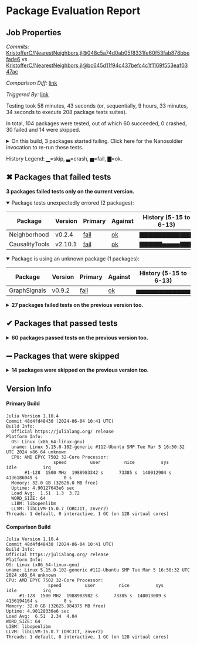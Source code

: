 # Package Evaluation Report

## Job Properties

*Commits:* [KristofferC/NearestNeighbors.jl@048c5a74d0ab05f8331fe60f53fab878bbefade6](https://github.com/KristofferC/NearestNeighbors.jl/commit/048c5a74d0ab05f8331fe60f53fab878bbefade6) vs [KristofferC/NearestNeighbors.jl@bc645d11f94c437befc4c1f1169f553eaf0347ac](https://github.com/KristofferC/NearestNeighbors.jl/commit/bc645d11f94c437befc4c1f1169f553eaf0347ac)

*Comparison Diff:* [link](https://github.com/KristofferC/NearestNeighbors.jl/compare/bc645d11f94c437befc4c1f1169f553eaf0347ac...048c5a74d0ab05f8331fe60f53fab878bbefade6)

*Triggered By:* [link](https://github.com/KristofferC/NearestNeighbors.jl/pull/167#issuecomment-2165462948)

Testing took 58 minutes, 43 seconds (or, sequentially, 9 hours, 33 minutes, 34 seconds to execute 208 package tests suites).

In total, 104 packages were tested, out of which 60 succeeded, 0 crashed, 30 failed and 14 were skipped.


<details><summary>On this build, 3 packages started failing. Click here for the Nanosoldier invocation to re-run these tests.</summary>
<p>

```
@nanosoldier `runtests(["Neighborhood", "GraphSignals", "CausalityTools"])`
```

</p>
</details>


History Legend: ▁=skip, ▃=crash, ▅=fail, ▇=ok.

## ✖ Packages that failed tests

**3 packages failed tests only on the current version.**

<details open><summary>Package tests unexpectedly errored (2 packages):</summary>
<p>


| Package | Version | Primary | Against | History (5-15 to 6-13) |
| ------- | ------- | ------- | ------- | ------- |
| Neighborhood | v0.2.4 | [fail](https://s3.amazonaws.com/julialang-reports/nanosoldier/pkgeval/by_hash/048c5a7_vs_bc645d1/Neighborhood.primary.log) | [ok](https://s3.amazonaws.com/julialang-reports/nanosoldier/pkgeval/by_hash/048c5a7_vs_bc645d1/Neighborhood.against.log) | <span class="history">▇▇▇▇▇▇▇▇▇▇▇▇</span> |
| CausalityTools | v2.10.1 | [fail](https://s3.amazonaws.com/julialang-reports/nanosoldier/pkgeval/by_hash/048c5a7_vs_bc645d1/CausalityTools.primary.log) | [ok](https://s3.amazonaws.com/julialang-reports/nanosoldier/pkgeval/by_hash/048c5a7_vs_bc645d1/CausalityTools.against.log) | <span class="history">▇▇▇▇▇▅▅▅▅▇▇▇</span> |

</p>
</details>

<details open><summary>Package is using an unknown package (1 packages):</summary>
<p>


| Package | Version | Primary | Against | History (5-15 to 6-13) |
| ------- | ------- | ------- | ------- | ------- |
| GraphSignals | v0.9.2 | [fail](https://s3.amazonaws.com/julialang-reports/nanosoldier/pkgeval/by_hash/048c5a7_vs_bc645d1/GraphSignals.primary.log) | [ok](https://s3.amazonaws.com/julialang-reports/nanosoldier/pkgeval/by_hash/048c5a7_vs_bc645d1/GraphSignals.against.log) | <span class="history">▅▅▅▅▅▅▅▅▅▅▅▅</span> |

</p>
</details>

<details><summary><strong>27 packages failed tests on the previous version too.</strong></summary>
<p>

<details open><summary>Package fails to precompile (3 packages):</summary>
<p>


| Package | History (5-15 to 6-13) |
| ------- | ------- |
| [StochasticNeighborhoodEmbeddings v0.1.0](https://s3.amazonaws.com/julialang-reports/nanosoldier/pkgeval/by_hash/048c5a7_vs_bc645d1/StochasticNeighborhoodEmbeddings.primary.log) | <span class="history">▁▁▁▁▁▁▁▁▁▁▁▁</span> |
| [PressureFieldContact v0.0.1](https://s3.amazonaws.com/julialang-reports/nanosoldier/pkgeval/by_hash/048c5a7_vs_bc645d1/PressureFieldContact.primary.log) | <span class="history">▁▁▁▁▁▁▁▁▁▁▁▁</span> |
| [GraphPlayground v0.1.0](https://s3.amazonaws.com/julialang-reports/nanosoldier/pkgeval/by_hash/048c5a7_vs_bc645d1/GraphPlayground.primary.log) | <span class="history">missing</span> |

</p>
</details>

<details open><summary>Illegal method overwrites during precompilation (1 packages):</summary>
<p>


| Package | History (5-15 to 6-13) |
| ------- | ------- |
| [NeXLParticle v0.1.1](https://s3.amazonaws.com/julialang-reports/nanosoldier/pkgeval/by_hash/048c5a7_vs_bc645d1/NeXLParticle.primary.log) | <span class="history">▅▅▅▅▅▅▅▅▅▅▅▅</span> |

</p>
</details>

<details open><summary>Package has test failures (3 packages):</summary>
<p>


| Package | History (5-15 to 6-13) |
| ------- | ------- |
| [LinearAlgebraicRepresentation v1.0.0](https://s3.amazonaws.com/julialang-reports/nanosoldier/pkgeval/by_hash/048c5a7_vs_bc645d1/LinearAlgebraicRepresentation.primary.log) | <span class="history">▅▅▅▅▅▅▅▅▅▅▅▅</span> |
| [Wannier v0.3.3](https://s3.amazonaws.com/julialang-reports/nanosoldier/pkgeval/by_hash/048c5a7_vs_bc645d1/Wannier.primary.log) | <span class="history">▁▁▁▁▁▁▁▁▁▁▁▁</span> |
| [AutoEncoderToolkit v0.0.3](https://s3.amazonaws.com/julialang-reports/nanosoldier/pkgeval/by_hash/048c5a7_vs_bc645d1/AutoEncoderToolkit.primary.log) | <span class="history">▅▅▅▅▅▅▅▅▅▅▅▅</span> |

</p>
</details>

<details open><summary>Package tests unexpectedly errored (15 packages):</summary>
<p>


| Package | History (5-15 to 6-13) |
| ------- | ------- |
| [Gridap v0.18.2](https://s3.amazonaws.com/julialang-reports/nanosoldier/pkgeval/by_hash/048c5a7_vs_bc645d1/Gridap.primary.log) | <span class="history">▅▅▅▅▅▅▅▅▅▅▅▅</span> |
| [NearestNeighborModels v0.2.3](https://s3.amazonaws.com/julialang-reports/nanosoldier/pkgeval/by_hash/048c5a7_vs_bc645d1/NearestNeighborModels.primary.log) | <span class="history">▅▅▅▅▅▅▅▅▅▅▅▅</span> |
| [Impute v0.6.12](https://s3.amazonaws.com/julialang-reports/nanosoldier/pkgeval/by_hash/048c5a7_vs_bc645d1/Impute.primary.log) | <span class="history">▅▅▅▅▅▅▅▅▅▅▅▅</span> |
| [ScatteredInterpolation v0.3.6](https://s3.amazonaws.com/julialang-reports/nanosoldier/pkgeval/by_hash/048c5a7_vs_bc645d1/ScatteredInterpolation.primary.log) | <span class="history">▅▅▅▅▅▅▅▅▅▅▅▅</span> |
| [RayTracing v0.2.1](https://s3.amazonaws.com/julialang-reports/nanosoldier/pkgeval/by_hash/048c5a7_vs_bc645d1/RayTracing.primary.log) | <span class="history">▁▁▁▁▁▁▁▁▁▁▁▁</span> |
| [GigaSOM v0.7.0](https://s3.amazonaws.com/julialang-reports/nanosoldier/pkgeval/by_hash/048c5a7_vs_bc645d1/GigaSOM.primary.log) | <span class="history">▅▅▅▅▅▅▅▅▅▅▅▅</span> |
| [DFWannier v0.2.3](https://s3.amazonaws.com/julialang-reports/nanosoldier/pkgeval/by_hash/048c5a7_vs_bc645d1/DFWannier.primary.log) | <span class="history">▅▅▅▅▅▅▅▅▅▅▅▅</span> |
| [EquivariantOperators v0.1.7](https://s3.amazonaws.com/julialang-reports/nanosoldier/pkgeval/by_hash/048c5a7_vs_bc645d1/EquivariantOperators.primary.log) | <span class="history">▅▅▅▅▅▅▅▅▅▅▅▅</span> |
| [FlexiJoins v0.1.33](https://s3.amazonaws.com/julialang-reports/nanosoldier/pkgeval/by_hash/048c5a7_vs_bc645d1/FlexiJoins.primary.log) | <span class="history">▅▅▅▅▅▅▅▅▅▅▅▅</span> |
| [TimeseriesPrediction v0.7.0](https://s3.amazonaws.com/julialang-reports/nanosoldier/pkgeval/by_hash/048c5a7_vs_bc645d1/TimeseriesPrediction.primary.log) | <span class="history">▅▅▅▅▅▅▅▅▅▅▅▅</span> |
| [SignedDistanceField v0.1.0](https://s3.amazonaws.com/julialang-reports/nanosoldier/pkgeval/by_hash/048c5a7_vs_bc645d1/SignedDistanceField.primary.log) | <span class="history">▅▅▅▅▅▅▅▅▅▅▅▅</span> |
| [PeriLab v1.1.5](https://s3.amazonaws.com/julialang-reports/nanosoldier/pkgeval/by_hash/048c5a7_vs_bc645d1/PeriLab.primary.log) | <span class="history">▅▅▅▅▅▅▅▅▅▅▅▅</span> |
| [AIBECS v0.13.3](https://s3.amazonaws.com/julialang-reports/nanosoldier/pkgeval/by_hash/048c5a7_vs_bc645d1/AIBECS.primary.log) | <span class="history">▅▅▅▅▅▅▅▅▅▅▅▅</span> |
| [Graphene v0.2.0](https://s3.amazonaws.com/julialang-reports/nanosoldier/pkgeval/by_hash/048c5a7_vs_bc645d1/Graphene.primary.log) | <span class="history">▅▅▅▅▅▅▅▅▅▅▅▅</span> |
| [Basins v0.8.0](https://s3.amazonaws.com/julialang-reports/nanosoldier/pkgeval/by_hash/048c5a7_vs_bc645d1/Basins.primary.log) | <span class="history">▅▅▅▅▅▅▅▅▅▅▅▅</span> |

</p>
</details>

<details open><summary>Package is using an unknown package (1 packages):</summary>
<p>


| Package | History (5-15 to 6-13) |
| ------- | ------- |
| [QuantileNN v0.1.0](https://s3.amazonaws.com/julialang-reports/nanosoldier/pkgeval/by_hash/048c5a7_vs_bc645d1/QuantileNN.primary.log) | <span class="history">▅▅▅▅▅▅▅▅▅▅▅▅</span> |

</p>
</details>

<details open><summary>Networking-related issues were detected (1 packages):</summary>
<p>


| Package | History (5-15 to 6-13) |
| ------- | ------- |
| [GeophysicalModelGenerator v0.7.3](https://s3.amazonaws.com/julialang-reports/nanosoldier/pkgeval/by_hash/048c5a7_vs_bc645d1/GeophysicalModelGenerator.primary.log) | <span class="history">▅▅▅▅▅▅▅▅▅▅▅▅</span> |

</p>
</details>

<details open><summary>Test duration exceeded the time limit (3 packages):</summary>
<p>


| Package | History (5-15 to 6-13) |
| ------- | ------- |
| [Caesar v0.16.3](https://s3.amazonaws.com/julialang-reports/nanosoldier/pkgeval/by_hash/048c5a7_vs_bc645d1/Caesar.primary.log) | <span class="history">▅▅▅▅▅▅▅▅▅▅▅▅</span> |
| [Molly v0.21.0](https://s3.amazonaws.com/julialang-reports/nanosoldier/pkgeval/by_hash/048c5a7_vs_bc645d1/Molly.primary.log) | <span class="history">▅▅▅▅▅▅▅▅▅▅▅▅</span> |
| [TopOpt v0.9.1](https://s3.amazonaws.com/julialang-reports/nanosoldier/pkgeval/by_hash/048c5a7_vs_bc645d1/TopOpt.primary.log) | <span class="history">▅▅▅▅▅▅▅▅▅▅▅▅</span> |

</p>
</details>

</p>
</details>


## ✔ Packages that passed tests

<details><summary><strong>60 packages passed tests on the previous version too.</strong></summary>
<p>

| Package | History (5-15 to 6-13) |
| ------- | ------- |
| [Clustering v0.15.7](https://s3.amazonaws.com/julialang-reports/nanosoldier/pkgeval/by_hash/048c5a7_vs_bc645d1/Clustering.primary.log) | <span class="history">▇▇▇▇▇▇▇▇▇▇▇▇</span> |
| [Meshes v0.44.0](https://s3.amazonaws.com/julialang-reports/nanosoldier/pkgeval/by_hash/048c5a7_vs_bc645d1/Meshes.primary.log) | <span class="history">▅▅▅▇▇▇▇▇▇▅▅▅</span> |
| [Variography v0.22.6](https://s3.amazonaws.com/julialang-reports/nanosoldier/pkgeval/by_hash/048c5a7_vs_bc645d1/Variography.primary.log) | <span class="history">▅▅▅▅▅▅▅▅▅▅▅▅</span> |
| [BloqadeLattices v0.2.1](https://s3.amazonaws.com/julialang-reports/nanosoldier/pkgeval/by_hash/048c5a7_vs_bc645d1/BloqadeLattices.primary.log) | <span class="history">▇▇▇▇▇▇▇▇▇▇▇▇</span> |
| [LightOSM v0.3.1](https://s3.amazonaws.com/julialang-reports/nanosoldier/pkgeval/by_hash/048c5a7_vs_bc645d1/LightOSM.primary.log) | <span class="history">▅▅▅▅▅▅▅▅▅▅▅▅</span> |
| [Kriging v1.3.0](https://s3.amazonaws.com/julialang-reports/nanosoldier/pkgeval/by_hash/048c5a7_vs_bc645d1/Kriging.primary.log) | <span class="history">▇▇▇▇▇▇▇▇▇▇▇▇</span> |
| [MeshArrays v0.3.8](https://s3.amazonaws.com/julialang-reports/nanosoldier/pkgeval/by_hash/048c5a7_vs_bc645d1/MeshArrays.primary.log) | <span class="history">▇▇▇▇▇▇▇▇▇▇▇▇</span> |
| [Ferrite v0.3.14](https://s3.amazonaws.com/julialang-reports/nanosoldier/pkgeval/by_hash/048c5a7_vs_bc645d1/Ferrite.primary.log) | <span class="history">▇▇▇▇▇▇▇▇▇▇▇▇</span> |
| [QuantumLattices v0.9.15](https://s3.amazonaws.com/julialang-reports/nanosoldier/pkgeval/by_hash/048c5a7_vs_bc645d1/QuantumLattices.primary.log) | <span class="history">missing</span> |
| [StatsLearnModels v0.3.1](https://s3.amazonaws.com/julialang-reports/nanosoldier/pkgeval/by_hash/048c5a7_vs_bc645d1/StatsLearnModels.primary.log) | <span class="history">▇▇▇▇▇▇▇▇▇▇▇▇</span> |
| [OceanGrids v0.4.6](https://s3.amazonaws.com/julialang-reports/nanosoldier/pkgeval/by_hash/048c5a7_vs_bc645d1/OceanGrids.primary.log) | <span class="history">▇▇▇▇▇▇▇▇▇▇▇▇</span> |
| [CorticalParcels v0.9.0](https://s3.amazonaws.com/julialang-reports/nanosoldier/pkgeval/by_hash/048c5a7_vs_bc645d1/CorticalParcels.primary.log) | <span class="history">▇▇▇▇▇▇▇▇▇▇▇▇</span> |
| [Photometry v0.9.3](https://s3.amazonaws.com/julialang-reports/nanosoldier/pkgeval/by_hash/048c5a7_vs_bc645d1/Photometry.primary.log) | <span class="history">▇▇▇▇▇▇▇▇▇▇▇▇</span> |
| [NeutralLandscapes v0.1.4](https://s3.amazonaws.com/julialang-reports/nanosoldier/pkgeval/by_hash/048c5a7_vs_bc645d1/NeutralLandscapes.primary.log) | <span class="history">▅▇▅▇▇▇▇▇▇▇▇▇</span> |
| [LocalFunctionApproximation v1.1.1](https://s3.amazonaws.com/julialang-reports/nanosoldier/pkgeval/by_hash/048c5a7_vs_bc645d1/LocalFunctionApproximation.primary.log) | <span class="history">▇▇▇▇▇▇▇▇▇▇▇▇</span> |
| [ConcaveHull v1.1.0](https://s3.amazonaws.com/julialang-reports/nanosoldier/pkgeval/by_hash/048c5a7_vs_bc645d1/ConcaveHull.primary.log) | <span class="history">▇▇▇▇▇▇▇▇▇▇▇▇</span> |
| [InteratomicPotentials v0.2.6](https://s3.amazonaws.com/julialang-reports/nanosoldier/pkgeval/by_hash/048c5a7_vs_bc645d1/InteratomicPotentials.primary.log) | <span class="history">▇▇▇▇▇▇▇▇▇▇▇▇</span> |
| [PrincipalMomentAnalysis v0.2.2](https://s3.amazonaws.com/julialang-reports/nanosoldier/pkgeval/by_hash/048c5a7_vs_bc645d1/PrincipalMomentAnalysis.primary.log) | <span class="history">▇▇▇▇▇▇▇▇▇▇▇▇</span> |
| [GaussianMixtureAlignment v0.2.2](https://s3.amazonaws.com/julialang-reports/nanosoldier/pkgeval/by_hash/048c5a7_vs_bc645d1/GaussianMixtureAlignment.primary.log) | <span class="history">▇▇▇▇▇▇▇▇▇▇▇▇</span> |
| [CausalInference v0.15.1](https://s3.amazonaws.com/julialang-reports/nanosoldier/pkgeval/by_hash/048c5a7_vs_bc645d1/CausalInference.primary.log) | <span class="history">▇▇▇▇▇▇▇▇▇▇▇▇</span> |
| [WaveFD v0.7.0](https://s3.amazonaws.com/julialang-reports/nanosoldier/pkgeval/by_hash/048c5a7_vs_bc645d1/WaveFD.primary.log) | <span class="history">▇▇▇▇▇▇▇▇▇▇▇▇</span> |
| [HiQGA v0.4.6](https://s3.amazonaws.com/julialang-reports/nanosoldier/pkgeval/by_hash/048c5a7_vs_bc645d1/HiQGA.primary.log) | <span class="history">▅▅▇▇▇▇▇▇▇▇▇▇</span> |
| [GraphNeuralNetworks v0.6.19](https://s3.amazonaws.com/julialang-reports/nanosoldier/pkgeval/by_hash/048c5a7_vs_bc645d1/GraphNeuralNetworks.primary.log) | <span class="history">▅▅▅▅▅▅▅▅▅▅▅▅</span> |
| [RadialBasisFunctions v0.2.1](https://s3.amazonaws.com/julialang-reports/nanosoldier/pkgeval/by_hash/048c5a7_vs_bc645d1/RadialBasisFunctions.primary.log) | <span class="history">▇▇▇▇▇▇▇▇▇▇▇▇</span> |
| [Aurora v0.1.3](https://s3.amazonaws.com/julialang-reports/nanosoldier/pkgeval/by_hash/048c5a7_vs_bc645d1/Aurora.primary.log) | <span class="history">▇▇▇▇▇▇▇▇▇▇▇▇</span> |
| [Resample v1.0.2](https://s3.amazonaws.com/julialang-reports/nanosoldier/pkgeval/by_hash/048c5a7_vs_bc645d1/Resample.primary.log) | <span class="history">▇▇▇▇▇▇▇▇▇▇▇▇</span> |
| [ClusterAnalysis v0.1.0](https://s3.amazonaws.com/julialang-reports/nanosoldier/pkgeval/by_hash/048c5a7_vs_bc645d1/ClusterAnalysis.primary.log) | <span class="history">▇▇▇▇▇▇▇▇▇▇▇▇</span> |
| [LocalPoly v0.2.0](https://s3.amazonaws.com/julialang-reports/nanosoldier/pkgeval/by_hash/048c5a7_vs_bc645d1/LocalPoly.primary.log) | <span class="history">▇▇▇▇▇▇▇▇▇▇▇▇</span> |
| [ReverseGeocode v0.5.1](https://s3.amazonaws.com/julialang-reports/nanosoldier/pkgeval/by_hash/048c5a7_vs_bc645d1/ReverseGeocode.primary.log) | <span class="history">▇▇▇▇▇▇▇▇▇▇▇▇</span> |
| [WatershedParcellation v0.4.0](https://s3.amazonaws.com/julialang-reports/nanosoldier/pkgeval/by_hash/048c5a7_vs_bc645d1/WatershedParcellation.primary.log) | <span class="history">▇▇▇▇▇▇▇▇▇▇▇▇</span> |
| [WavePropBase v0.2.6](https://s3.amazonaws.com/julialang-reports/nanosoldier/pkgeval/by_hash/048c5a7_vs_bc645d1/WavePropBase.primary.log) | <span class="history">▇▇▇▇▇▇▅▇▇▇▇▇</span> |
| [SurrogateModelOptim v0.5.7](https://s3.amazonaws.com/julialang-reports/nanosoldier/pkgeval/by_hash/048c5a7_vs_bc645d1/SurrogateModelOptim.primary.log) | <span class="history">▇▇▇▇▇▇▇▇▇▇▇▇</span> |
| [Determinantal v0.2.0](https://s3.amazonaws.com/julialang-reports/nanosoldier/pkgeval/by_hash/048c5a7_vs_bc645d1/Determinantal.primary.log) | <span class="history">▇▇▇▇▇▇▇▇▇▇▇▇</span> |
| [Vecchia v0.9.12](https://s3.amazonaws.com/julialang-reports/nanosoldier/pkgeval/by_hash/048c5a7_vs_bc645d1/Vecchia.primary.log) | <span class="history">▇▇▇▇▇▇▇▇▇▇▇▇</span> |
| [SpatialDependence v0.4.2](https://s3.amazonaws.com/julialang-reports/nanosoldier/pkgeval/by_hash/048c5a7_vs_bc645d1/SpatialDependence.primary.log) | <span class="history">▇▇▇▇▇▇▇▇▇▇▇▇</span> |
| [VoronoiGraph v0.2.2](https://s3.amazonaws.com/julialang-reports/nanosoldier/pkgeval/by_hash/048c5a7_vs_bc645d1/VoronoiGraph.primary.log) | <span class="history">▇▇▇▇▇▇▇▇▇▇▇▇</span> |
| [ModelOrderReductionToolkit v1.0.3](https://s3.amazonaws.com/julialang-reports/nanosoldier/pkgeval/by_hash/048c5a7_vs_bc645d1/ModelOrderReductionToolkit.primary.log) | <span class="history">▇▇▇▇▇▇▇▇▇▇▇▇</span> |
| [WorldOceanAtlasTools v0.6.2](https://s3.amazonaws.com/julialang-reports/nanosoldier/pkgeval/by_hash/048c5a7_vs_bc645d1/WorldOceanAtlasTools.primary.log) | <span class="history">▇▇▇▇▇▇▇▇▇▇▇▇</span> |
| [OutlierDetectionNeighbors v0.1.5](https://s3.amazonaws.com/julialang-reports/nanosoldier/pkgeval/by_hash/048c5a7_vs_bc645d1/OutlierDetectionNeighbors.primary.log) | <span class="history">▇▇▇▇▇▇▇▇▇▇▇▇</span> |
| [OpticalFibers v0.2.1](https://s3.amazonaws.com/julialang-reports/nanosoldier/pkgeval/by_hash/048c5a7_vs_bc645d1/OpticalFibers.primary.log) | <span class="history">▇▇▇▇▇▇▇▇▇▇▇▇</span> |
| [PSSFSS v1.8.2](https://s3.amazonaws.com/julialang-reports/nanosoldier/pkgeval/by_hash/048c5a7_vs_bc645d1/PSSFSS.primary.log) | <span class="history">▇▇▇▇▇▇▇▇▇▇▇▇</span> |
| [SPHtoGrid v0.4.7](https://s3.amazonaws.com/julialang-reports/nanosoldier/pkgeval/by_hash/048c5a7_vs_bc645d1/SPHtoGrid.primary.log) | <span class="history">▇▇▇▇▇▇▇▇▇▇▇▇</span> |
| [Unfolding v0.2.6](https://s3.amazonaws.com/julialang-reports/nanosoldier/pkgeval/by_hash/048c5a7_vs_bc645d1/Unfolding.primary.log) | <span class="history">▇▇▇▇▇▇▇▇▇▇▇▇</span> |
| [SingleCellProjections v0.3.9](https://s3.amazonaws.com/julialang-reports/nanosoldier/pkgeval/by_hash/048c5a7_vs_bc645d1/SingleCellProjections.primary.log) | <span class="history">▇▇▇▇▇▇▇▇▇▇▇▇</span> |
| [StateSpaceReconstruction v0.4.2](https://s3.amazonaws.com/julialang-reports/nanosoldier/pkgeval/by_hash/048c5a7_vs_bc645d1/StateSpaceReconstruction.primary.log) | <span class="history">▅▅▅▅▅▅▅▁▁▁▁▁</span> |
| [GeoStatsFunctions v0.3.3](https://s3.amazonaws.com/julialang-reports/nanosoldier/pkgeval/by_hash/048c5a7_vs_bc645d1/GeoStatsFunctions.primary.log) | <span class="history">▅▅▅▅▅▅▅▅▅▅▅▅</span> |
| [EasyABM v2.0.0](https://s3.amazonaws.com/julialang-reports/nanosoldier/pkgeval/by_hash/048c5a7_vs_bc645d1/EasyABM.primary.log) | <span class="history">▅▅▅▅▅▅▅▅▅▅▅▅</span> |
| [VortexDistributions v0.3.6](https://s3.amazonaws.com/julialang-reports/nanosoldier/pkgeval/by_hash/048c5a7_vs_bc645d1/VortexDistributions.primary.log) | <span class="history">▇▇▇▇▇▇▇▇▇▇▇▇</span> |
| [Imbalance v0.1.6](https://s3.amazonaws.com/julialang-reports/nanosoldier/pkgeval/by_hash/048c5a7_vs_bc645d1/Imbalance.primary.log) | <span class="history">▅▅▅▅▅▅▅▅▅▅▅▅</span> |
| [GeoEstimation v0.9.7](https://s3.amazonaws.com/julialang-reports/nanosoldier/pkgeval/by_hash/048c5a7_vs_bc645d1/GeoEstimation.primary.log) | <span class="history">▇▇▇▇▇▇▇▇▇▇▇▇</span> |
| [SGtSNEpi v0.3.6](https://s3.amazonaws.com/julialang-reports/nanosoldier/pkgeval/by_hash/048c5a7_vs_bc645d1/SGtSNEpi.primary.log) | <span class="history">▅▅▅▅▅▅▅▅▅▅▅▅</span> |
| [BiochemNetABC v0.1.0](https://s3.amazonaws.com/julialang-reports/nanosoldier/pkgeval/by_hash/048c5a7_vs_bc645d1/BiochemNetABC.primary.log) | <span class="history">▅▅▅▅▅▅▅▅▅▅▅▅</span> |
| [LocalAnisotropies v0.5.4](https://s3.amazonaws.com/julialang-reports/nanosoldier/pkgeval/by_hash/048c5a7_vs_bc645d1/LocalAnisotropies.primary.log) | <span class="history">▇▇▇▇▇▇▇▇▇▇▇▇</span> |
| [BlobTracking v0.1.9](https://s3.amazonaws.com/julialang-reports/nanosoldier/pkgeval/by_hash/048c5a7_vs_bc645d1/BlobTracking.primary.log) | <span class="history">▁▁▁▁▁▁▁▁▁▁▁▁</span> |
| [CompressedBeliefMDPs v1.0.0](https://s3.amazonaws.com/julialang-reports/nanosoldier/pkgeval/by_hash/048c5a7_vs_bc645d1/CompressedBeliefMDPs.primary.log) | <span class="history">▅▅▅▅▅▅▅▅▅▅▅▅</span> |
| [Jchemo v0.4.2](https://s3.amazonaws.com/julialang-reports/nanosoldier/pkgeval/by_hash/048c5a7_vs_bc645d1/Jchemo.primary.log) | <span class="history">▇▇▇▇▇▇▇▇▇▇▇▅</span> |
| [HighVoronoi v1.2.2](https://s3.amazonaws.com/julialang-reports/nanosoldier/pkgeval/by_hash/048c5a7_vs_bc645d1/HighVoronoi.primary.log) | <span class="history">▅▇▇▇▇▇▇▅▇▇▅▇</span> |
| [SMLMFrameConnection v0.1.1](https://s3.amazonaws.com/julialang-reports/nanosoldier/pkgeval/by_hash/048c5a7_vs_bc645d1/SMLMFrameConnection.primary.log) | <span class="history">▇▇▇▇▇▇▇▇▇▇▇▇</span> |
| [Quantica v1.1.0](https://s3.amazonaws.com/julialang-reports/nanosoldier/pkgeval/by_hash/048c5a7_vs_bc645d1/Quantica.primary.log) | <span class="history">▅▅▅▅▅▅▅▅▅▅▅▅</span> |
| [MagNav v1.2.0](https://s3.amazonaws.com/julialang-reports/nanosoldier/pkgeval/by_hash/048c5a7_vs_bc645d1/MagNav.primary.log) | <span class="history">▅▅▅▅▅▅▅▅▅▅▅▅</span> |

</p>
</details>


## ➖ Packages that were skipped

<details><summary><strong>14 packages were skipped on the previous version too.</strong></summary>
<p>

<details open><summary>Package does not have any tests (4 packages):</summary>
<p>


| Package | History (5-15 to 6-13) |
| ------- | ------- |
| [RELOG v0.7.2](https://s3.amazonaws.com/julialang-reports/nanosoldier/pkgeval/by_hash/048c5a7_vs_bc645d1/RELOG.primary.log) | <span class="history">▁▁▁▁▁▁▁▁▁▁▁▁</span> |
| [GNNlib v0.1.0](https://s3.amazonaws.com/julialang-reports/nanosoldier/pkgeval/by_hash/048c5a7_vs_bc645d1/GNNlib.primary.log) | <span class="history">▁▁▁▁▁▁▁▁▁▁▁▁</span> |
| [GeometricDatasets v0.1.1](https://s3.amazonaws.com/julialang-reports/nanosoldier/pkgeval/by_hash/048c5a7_vs_bc645d1/GeometricDatasets.primary.log) | <span class="history">▁▁▁▁▁▁▁▁▁▁▁▁</span> |
| [ItsLive v0.1.8](https://s3.amazonaws.com/julialang-reports/nanosoldier/pkgeval/by_hash/048c5a7_vs_bc645d1/ItsLive.primary.log) | <span class="history">▁▁▁▁▁▁▁▁▁▁▁▁</span> |

</p>
</details>

<details open><summary>Package could not be installed (10 packages):</summary>
<p>


| Package | History (5-15 to 6-13) |
| ------- | ------- |
| [CovarianceFunctions](https://s3.amazonaws.com/julialang-reports/nanosoldier/pkgeval/by_hash/048c5a7_vs_bc645d1/CovarianceFunctions.primary.log) | <span class="history">▁▁▁▁▁▁▁▁▁▁▁▁</span> |
| [CausalityToolsBase](https://s3.amazonaws.com/julialang-reports/nanosoldier/pkgeval/by_hash/048c5a7_vs_bc645d1/CausalityToolsBase.primary.log) | <span class="history">▁▁▁▁▁▁▁▁▁▁▁▁</span> |
| [AtomGraphs](https://s3.amazonaws.com/julialang-reports/nanosoldier/pkgeval/by_hash/048c5a7_vs_bc645d1/AtomGraphs.primary.log) | <span class="history">▁▁▁▁▁▁▁▁▁▁▁▁</span> |
| [InverseDistanceWeighting](https://s3.amazonaws.com/julialang-reports/nanosoldier/pkgeval/by_hash/048c5a7_vs_bc645d1/InverseDistanceWeighting.primary.log) | <span class="history">▁▁▁▁▁▁▁▁▁▁▁▁</span> |
| [LocallyWeightedRegression](https://s3.amazonaws.com/julialang-reports/nanosoldier/pkgeval/by_hash/048c5a7_vs_bc645d1/LocallyWeightedRegression.primary.log) | <span class="history">▁▁▁▁▁▁▁▁▁▁▁▁</span> |
| [Flux3D](https://s3.amazonaws.com/julialang-reports/nanosoldier/pkgeval/by_hash/048c5a7_vs_bc645d1/Flux3D.primary.log) | <span class="history">▁▁▁▁▁▁▁▁▁▁▁▁</span> |
| [RealNeuralNetworks](https://s3.amazonaws.com/julialang-reports/nanosoldier/pkgeval/by_hash/048c5a7_vs_bc645d1/RealNeuralNetworks.primary.log) | <span class="history">▁▁▁▁▁▁▁▁▁▁▁▁</span> |
| [PerronFrobenius](https://s3.amazonaws.com/julialang-reports/nanosoldier/pkgeval/by_hash/048c5a7_vs_bc645d1/PerronFrobenius.primary.log) | <span class="history">▁▁▁▁▁▁▁▁▁▁▁▁</span> |
| [SpectralClustering](https://s3.amazonaws.com/julialang-reports/nanosoldier/pkgeval/by_hash/048c5a7_vs_bc645d1/SpectralClustering.primary.log) | <span class="history">▅▅▅▅▅▅▅▁▁▁▁▁</span> |
| [Skyler](https://s3.amazonaws.com/julialang-reports/nanosoldier/pkgeval/by_hash/048c5a7_vs_bc645d1/Skyler.primary.log) | <span class="history">▁▁▁▁▁▁▁▁▁▁▁▁</span> |

</p>
</details>

</p>
</details>


## Version Info

#### Primary Build

```
Julia Version 1.10.4
Commit 48d4fd48430 (2024-06-04 10:41 UTC)
Build Info:
  Official https://julialang.org/ release
Platform Info:
  OS: Linux (x86_64-linux-gnu)
  uname: Linux 5.15.0-102-generic #112-Ubuntu SMP Tue Mar 5 16:50:32 UTC 2024 x86_64 unknown
  CPU: AMD EPYC 7502 32-Core Processor: 
                  speed         user         nice          sys         idle          irq
       #1-128  1500 MHz  1988983342 s      73385 s  140012904 s  4136186049 s          0 s
  Memory: 32.0 GB (32626.0 MB free)
  Uptime: 4.90127643e6 sec
  Load Avg:  1.51  1.3  3.72
  WORD_SIZE: 64
  LIBM: libopenlibm
  LLVM: libLLVM-15.0.7 (ORCJIT, znver2)
Threads: 1 default, 0 interactive, 1 GC (on 128 virtual cores)

```

  #### Comparison Build

  ```
Julia Version 1.10.4
Commit 48d4fd48430 (2024-06-04 10:41 UTC)
Build Info:
  Official https://julialang.org/ release
Platform Info:
  OS: Linux (x86_64-linux-gnu)
  uname: Linux 5.15.0-102-generic #112-Ubuntu SMP Tue Mar 5 16:50:32 UTC 2024 x86_64 unknown
  CPU: AMD EPYC 7502 32-Core Processor: 
                  speed         user         nice          sys         idle          irq
       #1-128  1500 MHz  1988983982 s      73385 s  140013009 s  4136194164 s          0 s
  Memory: 32.0 GB (32625.984375 MB free)
  Uptime: 4.90128336e6 sec
  Load Avg:  6.51  2.34  4.04
  WORD_SIZE: 64
  LIBM: libopenlibm
  LLVM: libLLVM-15.0.7 (ORCJIT, znver2)
Threads: 1 default, 0 interactive, 1 GC (on 128 virtual cores)

  ```
  <!-- Generated on 2024-06-14T00:16:06.413 -->
